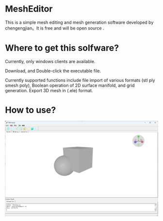 # MeshEditor
This is a simple mesh editing and mesh generation software developed by chengengjian。It is free and will be open source .



# Where to get this solfware?

Currently, only windows clients are available.

Download, and Double-click the executable file.

Currently supported functions include file import of various formats (stl ply smesh poly), Boolean operation of 2D surface manifold, and grid generation. Export 3D mesh in (.ele) format.

# How to use?



![image](https://github.com/chengengjian/MeshEditor/blob/main/images/layout.png)
